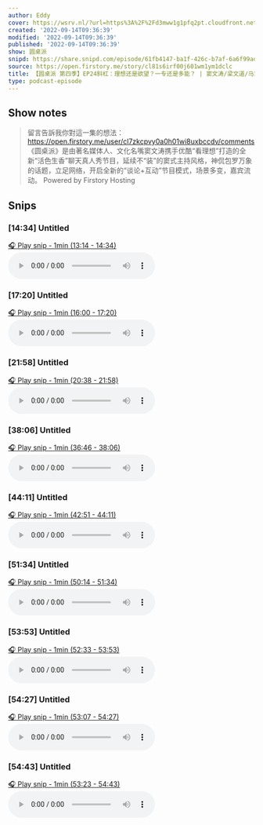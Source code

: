 ```yaml
---
author: Eddy
cover: https://wsrv.nl/?url=https%3A%2F%2Fd3mww1g1pfq2pt.cloudfront.net%2FAvatar%2Fcl7zkcpvy0a0h01wi8uxbccdv%2F1666234585141.jpg&w=200&h=200
created: '2022-09-14T09:36:39'
modified: '2022-09-14T09:36:39'
published: '2022-09-14T09:36:39'
show: 圆桌派
snipd: https://share.snipd.com/episode/61fb4147-ba1f-426c-b7af-6a6f99ad2c2a
source: https://open.firstory.me/story/cl81s6irf00j601wm1ym1dclc
title: 【圆桌派 第四季】EP24斜杠：理想还是欲望？一专还是多能？ | 窦文涛/梁文道/马家辉/杨好 | 优酷纪实 YOUKU DOCUMENTARY
type: podcast-episode
---
```



## Show notes
> 留言告訴我你對這一集的想法：  https://open.firstory.me/user/cl7zkcpvy0a0h01wi8uxbccdv/comments   《圆桌派》是由著名媒体人、文化名嘴窦文涛携手优酷“看理想”打造的全新“活色生香”聊天真人秀节目，延续不“装”的窦式主持风格，神侃包罗万象的话题，立足网络，开启全新的“谈论+互动”节目模式，场景多变，嘉宾流动。
> Powered by  Firstory Hosting

## Snips
### [14:34] Untitled
[🎧 Play snip - 1min️ (13:14 - 14:34)](https://share.snipd.com/snip/38061699-3bc7-4d1c-8874-ddcf92b661eb)
<audio controls> <source src="https://backend.endpoints.firstory-709db.cloud.goog/play.mp3?url=https%3A%2F%2Fd3mww1g1pfq2pt.cloudfront.net%2FRecord%2Fcl7zkcpvy0a0h01wi8uxbccdv%2Fcl81s6irf00j701wm76ehd91s.mp3%3Fv%3D1663170792416#t=13:14,14:34"> </audio>
### [17:20] Untitled
[🎧 Play snip - 1min️ (16:00 - 17:20)](https://share.snipd.com/snip/28e3bdc6-6338-4a81-a677-32e12277e378)
<audio controls> <source src="https://backend.endpoints.firstory-709db.cloud.goog/play.mp3?url=https%3A%2F%2Fd3mww1g1pfq2pt.cloudfront.net%2FRecord%2Fcl7zkcpvy0a0h01wi8uxbccdv%2Fcl81s6irf00j701wm76ehd91s.mp3%3Fv%3D1663170792416#t=16:00,17:20"> </audio>
### [21:58] Untitled
[🎧 Play snip - 1min️ (20:38 - 21:58)](https://share.snipd.com/snip/b1438e7f-83df-4e01-8bc3-b588cfa7b136)
<audio controls> <source src="https://backend.endpoints.firstory-709db.cloud.goog/play.mp3?url=https%3A%2F%2Fd3mww1g1pfq2pt.cloudfront.net%2FRecord%2Fcl7zkcpvy0a0h01wi8uxbccdv%2Fcl81s6irf00j701wm76ehd91s.mp3%3Fv%3D1663170792416#t=20:38,21:58"> </audio>
### [38:06] Untitled
[🎧 Play snip - 1min️ (36:46 - 38:06)](https://share.snipd.com/snip/9a3463cd-6510-436b-9c69-a7560dc1c4e6)
<audio controls> <source src="https://backend.endpoints.firstory-709db.cloud.goog/play.mp3?url=https%3A%2F%2Fd3mww1g1pfq2pt.cloudfront.net%2FRecord%2Fcl7zkcpvy0a0h01wi8uxbccdv%2Fcl81s6irf00j701wm76ehd91s.mp3%3Fv%3D1663170792416#t=36:46,38:06"> </audio>
### [44:11] Untitled
[🎧 Play snip - 1min️ (42:51 - 44:11)](https://share.snipd.com/snip/58996024-1a17-4fba-9b38-873ac504ac7c)
<audio controls> <source src="https://backend.endpoints.firstory-709db.cloud.goog/play.mp3?url=https%3A%2F%2Fd3mww1g1pfq2pt.cloudfront.net%2FRecord%2Fcl7zkcpvy0a0h01wi8uxbccdv%2Fcl81s6irf00j701wm76ehd91s.mp3%3Fv%3D1663170792416#t=42:51,44:11"> </audio>
### [51:34] Untitled
[🎧 Play snip - 1min️ (50:14 - 51:34)](https://share.snipd.com/snip/6a6b0ead-b277-4e36-9255-7d88404eafcf)
<audio controls> <source src="https://backend.endpoints.firstory-709db.cloud.goog/play.mp3?url=https%3A%2F%2Fd3mww1g1pfq2pt.cloudfront.net%2FRecord%2Fcl7zkcpvy0a0h01wi8uxbccdv%2Fcl81s6irf00j701wm76ehd91s.mp3%3Fv%3D1663170792416#t=50:14,51:34"> </audio>
### [53:53] Untitled
[🎧 Play snip - 1min️ (52:33 - 53:53)](https://share.snipd.com/snip/9d0e6ec4-4e99-4b05-9209-1d89141a01e1)
<audio controls> <source src="https://backend.endpoints.firstory-709db.cloud.goog/play.mp3?url=https%3A%2F%2Fd3mww1g1pfq2pt.cloudfront.net%2FRecord%2Fcl7zkcpvy0a0h01wi8uxbccdv%2Fcl81s6irf00j701wm76ehd91s.mp3%3Fv%3D1663170792416#t=52:33,53:53"> </audio>
### [54:27] Untitled
[🎧 Play snip - 1min️ (53:07 - 54:27)](https://share.snipd.com/snip/743ea7e2-8a51-47d3-afc5-8026263d8f68)
<audio controls> <source src="https://backend.endpoints.firstory-709db.cloud.goog/play.mp3?url=https%3A%2F%2Fd3mww1g1pfq2pt.cloudfront.net%2FRecord%2Fcl7zkcpvy0a0h01wi8uxbccdv%2Fcl81s6irf00j701wm76ehd91s.mp3%3Fv%3D1663170792416#t=53:07,54:27"> </audio>
### [54:43] Untitled
[🎧 Play snip - 1min️ (53:23 - 54:43)](https://share.snipd.com/snip/20ee505f-95a0-4574-ab79-247bd2cd9fd1)
<audio controls> <source src="https://backend.endpoints.firstory-709db.cloud.goog/play.mp3?url=https%3A%2F%2Fd3mww1g1pfq2pt.cloudfront.net%2FRecord%2Fcl7zkcpvy0a0h01wi8uxbccdv%2Fcl81s6irf00j701wm76ehd91s.mp3%3Fv%3D1663170792416#t=53:23,54:43"> </audio>
